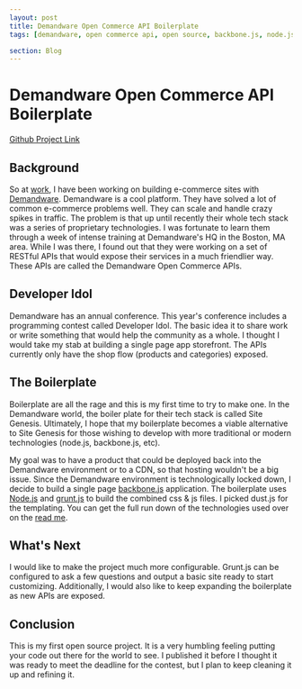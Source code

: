 ```yaml
---
layout: post
title: Demandware Open Commerce API Boilerplate
tags: [demandware, open commerce api, open source, backbone.js, node.js]

section: Blog
---
```


# Demandware Open Commerce API Boilerplate

[Github Project Link](https://github.com/coderguy/demandware-oc-api-boilerplate)

## Background

So at [work](http://www.fluid.com), I have been working on building e-commerce sites with [Demandware](http://www.demandware.com/).  Demandware is a cool platform.  They have solved a lot of common e-commerce problems well.  They can scale and handle crazy spikes in traffic.  The problem is that up until recently their whole tech stack was a series of proprietary technologies.  I was fortunate to learn them through a week of intense training at Demandware's HQ in the Boston, MA area.  While I was there, I found out that they were working on a set of RESTful APIs that would expose their services in a much friendlier way.  These APIs are called the Demandware Open Commerce APIs.

## Developer Idol

Demandware has an annual conference.  This year's conference includes a programming contest called Developer Idol.  The basic idea it to share work or write something that would help the community as a whole.  I thought I would take my stab at building a single page app storefront.  The APIs currently only have the shop flow (products and categories) exposed.

## The Boilerplate

Boilerplate are all the rage and this is my first time to try to make one.  In the Demandware world, the boiler plate for their tech stack is called Site Genesis.  Ultimately, I hope that my boilerplate becomes a viable alternative to Site Genesis for those wishing to develop with more traditional or modern technologies (node.js, backbone.js, etc).

My goal was to have a product that could be deployed back into the Demandware environment or to a CDN, so that hosting wouldn't be a big issue.  Since the Demandware environment is technologically locked down, I decide to build a single page [backbone.js](http://backbonejs.org) application.  The boilerplate uses [Node.js](http://nodejs.org/) and [grunt.js](http://akdubya.github.com/dustjs/) to build the combined css & js files.  I picked dust.js for the templating.  You can get the full run down of the technologies used over on the [read me](http://github.com/coderguy/demandware-oc-api-boilerplate).

## What's Next

I would like to make the project much more configurable.  Grunt.js can be configured to ask a few questions and output a basic site ready to start customizing.  Additionally, I would also like to keep expanding the boilerplate as new APIs are exposed.

## Conclusion

This is my first open source project.  It is a very humbling feeling putting your code out there for the world to see.  I published it before I thought it was ready to meet the deadline for the contest, but I plan to keep cleaning it up and refining it.